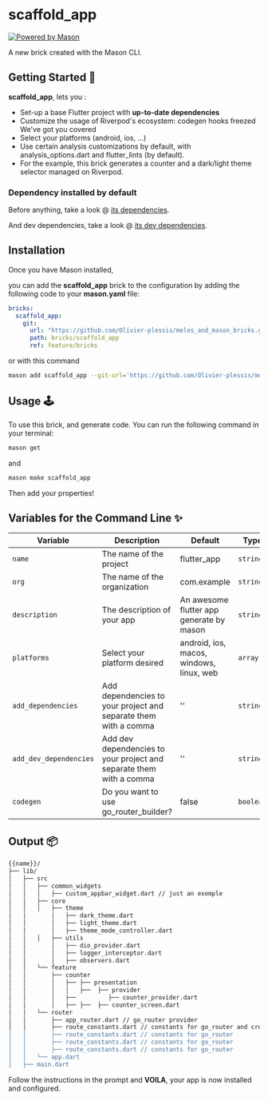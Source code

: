 # scaffold_app

[![Powered by Mason](https://img.shields.io/endpoint?url=https%3A%2F%2Ftinyurl.com%2Fmason-badge)](https://github.com/felangel/mason)

A new brick created with the Mason CLI.

## Getting Started 🚀

 **scaffold_app**, lets you :

- Set-up a base Flutter project with **up-to-date dependencies**
- Customize the usage of Riverpod's ecosystem: codegen hooks freezed We've got you covered
- Select your platforms (android, ios, ...)
- Use certain analysis customizations by default, with analysis_options.dart and flutter_lints (by default).
- For the example, this brick generates a counter and a dark/light theme selector managed on Riverpod.

### Dependency installed by default

Before anything, take a look @ [its dependencies](hooks/post/add_dependencies.dart).

And dev dependencies, take a look @ [its dev dependencies](hooks/post/add_dev_dependencies.dart).

## Installation

Once you have Mason installed,

you can add the **scaffold_app** brick to the configuration by adding the following code to your **mason.yaml** file:

``` yaml
bricks:
  scaffold_app:
    git:
      url: "https://github.com/Olivier-plessis/melos_and_mason_bricks.git"
      path: bricks/scaffold_app
      ref: feature/bricks
```

or with this command

```sh
mason add scaffold_app --git-url='https://github.com/Olivier-plessis/melos_and_mason_bricks.git' --git-path='bricks/scaffold_app' --git-ref='feature/bricks'
```

## Usage 🕹️

To use this brick, and generate code. You can run the following command in your terminal:

``` sh
mason get
```

and

``` sh
mason make scaffold_app
```

Then add your properties! 
## Variables for the Command Line ✨

| Variable             | Description                                                | Default                                         | Type     |
| -------------------- | ---------------------------------------------------------- | ----------------------------------------------- | -------- |
| `name`                | The name of the project                                   | flutter_app                                     | `string` |
| `org`                 | The name of the organization                              | com.example                                     | `string` |
| `description`         | The description of your app                               | An awesome flutter app generate by mason        | `string` |
| `platforms`           | Select your platform desired                              | android, ios, macos, windows, linux, web        | `array`  |
| `add_dependencies`    | Add dependencies to your project and separate them with a comma | ''                                       | `string` |
| `add_dev_dependencies`| Add dev dependencies to your project and separate them with a comma | ''                                   | `string` |
| `codegen`             | Do you want to use go_router_builder?                      | false                                          | `boolean`|


## Output 📦

``` sh
{{name}}/
├── lib/
│   ├── src
│   │   ├── common_widgets
│   │   │   ├── custom_appbar_widget.dart // just an exemple
│   │   ├── core
│   │   │   ├── theme
│   │       │   ├── dark_theme.dart
│   │       │   ├── light_theme.dart
│   │       │   ├── theme_mode_controller.dart
│   │   │   ├── utils
│   │       │   ├── dio_provider.dart
│   │       │   ├── logger_interceptor.dart
│   │       │   ├── observers.dart
│   │   └── feature
│   │       ├── counter
│   │       │   ├── ├── presentation
│   │       │   │   ├──  ├── provider
│   │       │   ├──         ├── counter_provider.dart
│   │       │   ├── ├──  ├── counter_screen.dart
│   │   └── router
│   │       ├── app_router.dart // go_router provider
│   │       ├── route_constants.dart // constants for go_router and create if you don't want to use go_router_builder
│   │       ├── route_constants.dart // constants for go_router
│   │       ├── route_constants.dart // constants for go_router
│   │       ├── route_constants.dart // constants for go_router
│   │   └── app.dart
│   ├── main.dart
 ```

Follow the instructions in the prompt and **VOILA**, your app is now installed and configured.
